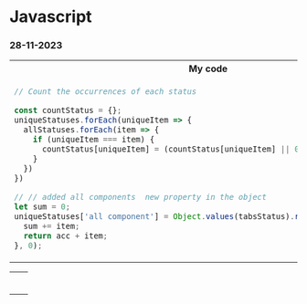 # Javascript

### 28-11-2023

<table>
<tr>
<th>My code</th>
<th>Improved Code</th>
</tr>
  <tr>
  <td>
    
```js
// Count the occurrences of each status

const countStatus = {};
uniqueStatuses.forEach(uniqueItem => {
  allStatuses.forEach(item => {
    if (uniqueItem === item) {
      countStatus[uniqueItem] = (countStatus[uniqueItem] || 0) + 1;
    }
  })
})

// // added all components  new property in the object
let sum = 0;
uniqueStatuses['all component'] = Object.values(tabsStatus).reduce((acc, item) => {
  sum += item;
  return acc + item;
}, 0);
```

  </td>
  <td>

```js
// Count the occurrences of each status improved version
const tabsStatus = allStatuses.reduce((acc, status) => {
  acc[status] = (acc[status] || 0) + 1;
  acc['all component'] = (acc['all component'] || 0) + 1;
  return acc;
}, {});
```

</td>
</tr>
</table>

<table>
  <tr>
    <td>
    
  ```jsx
  
  ```  
    
  </td>
  <td></td>
  </tr>
</table>
